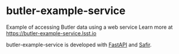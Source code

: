 # butler-example-service

Example of accessing Butler data using a web service
Learn more at https://butler-example-service.lsst.io

butler-example-service is developed with [FastAPI](https://fastapi.tiangolo.com) and [Safir](https://safir.lsst.io).
